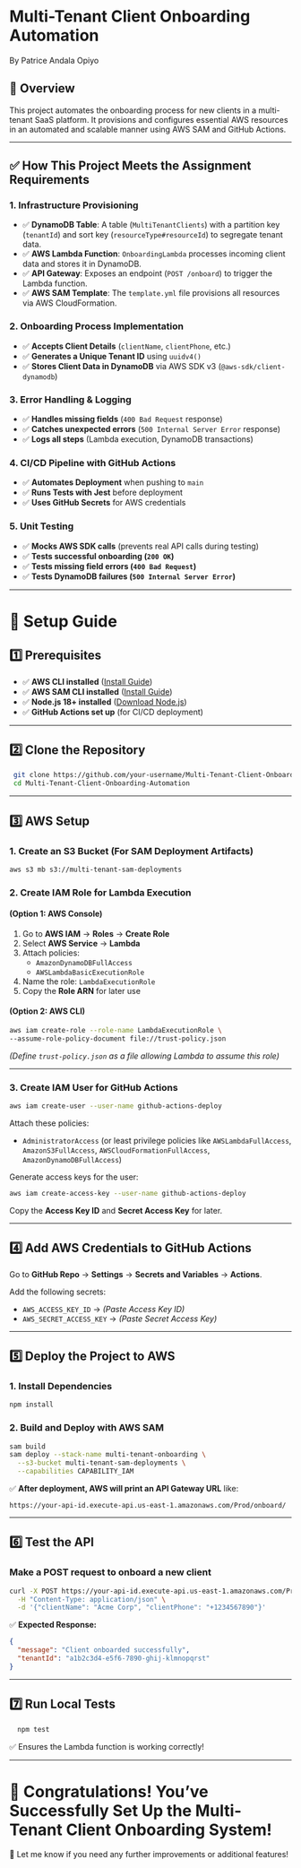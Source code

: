 # Multi-Tenant Client Onboarding Automation

By Patrice Andala Opiyo

## 📌 Overview
This project automates the onboarding process for new clients in a multi-tenant SaaS platform. It provisions and configures essential AWS resources in an automated and scalable manner using AWS SAM and GitHub Actions.

---

## ✅ How This Project Meets the Assignment Requirements

### **1. Infrastructure Provisioning**
- ✅ **DynamoDB Table**: A table (`MultiTenantClients`) with a partition key (`tenantId`) and sort key (`resourceType#resourceId`) to segregate tenant data.
- ✅ **AWS Lambda Function**: `OnboardingLambda` processes incoming client data and stores it in DynamoDB.
- ✅ **API Gateway**: Exposes an endpoint (`POST /onboard`) to trigger the Lambda function.
- ✅ **AWS SAM Template**: The `template.yml` file provisions all resources via AWS CloudFormation.

### **2. Onboarding Process Implementation**
- ✅ **Accepts Client Details** (`clientName`, `clientPhone`, etc.)
- ✅ **Generates a Unique Tenant ID** using `uuidv4()`
- ✅ **Stores Client Data in DynamoDB** via AWS SDK v3 (`@aws-sdk/client-dynamodb`)

### **3. Error Handling & Logging**
- ✅ **Handles missing fields** (`400 Bad Request` response)
- ✅ **Catches unexpected errors** (`500 Internal Server Error` response)
- ✅ **Logs all steps** (Lambda execution, DynamoDB transactions)

### **4. CI/CD Pipeline with GitHub Actions**
- ✅ **Automates Deployment** when pushing to `main`
- ✅ **Runs Tests with Jest** before deployment
- ✅ **Uses GitHub Secrets** for AWS credentials

### **5. Unit Testing**
- ✅ **Mocks AWS SDK calls** (prevents real API calls during testing)
- ✅ **Tests successful onboarding (`200 OK`)**
- ✅ **Tests missing field errors (`400 Bad Request`)**
- ✅ **Tests DynamoDB failures (`500 Internal Server Error`)**

---

# 🚀 **Setup Guide**

## **1️⃣ Prerequisites**
- ✅ **AWS CLI installed** ([Install Guide](https://docs.aws.amazon.com/cli/latest/userguide/install-cliv2.html))
- ✅ **AWS SAM CLI installed** ([Install Guide](https://docs.aws.amazon.com/serverless-application-model/latest/developerguide/install-sam-cli.html))
- ✅ **Node.js 18+ installed** ([Download Node.js](https://nodejs.org/))
- ✅ **GitHub Actions set up** (for CI/CD deployment)

---

## **2️⃣ Clone the Repository**
```sh
 git clone https://github.com/your-username/Multi-Tenant-Client-Onboarding-Automation.git
 cd Multi-Tenant-Client-Onboarding-Automation
```

---

## **3️⃣ AWS Setup**

### **1. Create an S3 Bucket** (For SAM Deployment Artifacts)
```sh
aws s3 mb s3://multi-tenant-sam-deployments
```

### **2. Create IAM Role for Lambda Execution**
#### **(Option 1: AWS Console)**
1. Go to **AWS IAM** → **Roles** → **Create Role**
2. Select **AWS Service** → **Lambda**
3. Attach policies:
   - `AmazonDynamoDBFullAccess`
   - `AWSLambdaBasicExecutionRole`
4. Name the role: `LambdaExecutionRole`
5. Copy the **Role ARN** for later use

#### **(Option 2: AWS CLI)**
```sh
aws iam create-role --role-name LambdaExecutionRole \
--assume-role-policy-document file://trust-policy.json
```
_(Define `trust-policy.json` as a file allowing Lambda to assume this role)_

---

### **3. Create IAM User for GitHub Actions**
```sh
aws iam create-user --user-name github-actions-deploy
```
Attach these policies:
- `AdministratorAccess` (or least privilege policies like `AWSLambdaFullAccess`, `AmazonS3FullAccess`, `AWSCloudFormationFullAccess`, `AmazonDynamoDBFullAccess`)

Generate access keys for the user:
```sh
aws iam create-access-key --user-name github-actions-deploy
```
Copy the **Access Key ID** and **Secret Access Key** for later.

---

## **4️⃣ Add AWS Credentials to GitHub Actions**
Go to **GitHub Repo** → **Settings** → **Secrets and Variables** → **Actions**.

Add the following secrets:
- `AWS_ACCESS_KEY_ID` → *(Paste Access Key ID)*
- `AWS_SECRET_ACCESS_KEY` → *(Paste Secret Access Key)*

---

## **5️⃣ Deploy the Project to AWS**

### **1. Install Dependencies**
```sh
npm install
```

### **2. Build and Deploy with AWS SAM**
```sh
sam build
sam deploy --stack-name multi-tenant-onboarding \
  --s3-bucket multi-tenant-sam-deployments \
  --capabilities CAPABILITY_IAM
```

✅ **After deployment, AWS will print an API Gateway URL** like:
```
https://your-api-id.execute-api.us-east-1.amazonaws.com/Prod/onboard/
```

---

## **6️⃣ Test the API**
### **Make a POST request to onboard a new client**
```sh
curl -X POST https://your-api-id.execute-api.us-east-1.amazonaws.com/Prod/onboard/ \
  -H "Content-Type: application/json" \
  -d '{"clientName": "Acme Corp", "clientPhone": "+1234567890"}'
```

✅ **Expected Response:**
```json
{
  "message": "Client onboarded successfully",
  "tenantId": "a1b2c3d4-e5f6-7890-ghij-klmnopqrst"
}
```

---

## **7️⃣ Run Local Tests**
```sh
  npm test
```
✅ Ensures the Lambda function is working correctly!

---

# 🎉 **Congratulations! You’ve Successfully Set Up the Multi-Tenant Client Onboarding System!**
🚀 Let me know if you need any further improvements or additional features!

